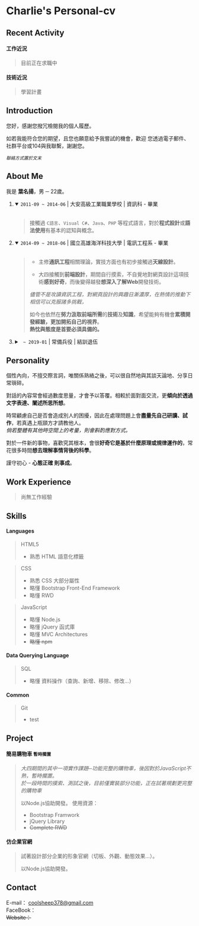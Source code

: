 # Charlie's Personal-cv

Recent Activity
---------------

#### 工作近況
> 目前正在求職中

#### 技術近況
> 學習計畫

Introduction
------------
您好，感謝您撥冗檢閱我的個人履歷。

如若我能符合您的期望，且您也願意給予我嘗試的機會，歡迎 您透過電子郵件、社群平台或104與我聯繫，謝謝您。<br>

<code><i>聯絡方式置於文末</i></code>

About Me
--------

我是 <b>葉名揚</b>，男 ─ 22歲。
<ol>
  <li>
    <details open>
      <summary>
        <code>2011-09 ~ 2014-06</code> | 大安高級工業職業學校 | 資訊科 - 畢業
      </summary><br>

> 接觸過 `C語言`、`Visual C#`、`Java`、`PHP` 等程式語言，對於<b>程式設計</b>或<b>語法使用</b>有基本的認知與概念。
    </details>
  </li>
  
  <li>
    <details open>
      <summary>
        <code>2014-09 ~ 2018-06</code> | 國立高雄海洋科技大學 | 電訊工程系 - 畢業
      </summary><br>
      
> * 主修<b>通訊工程</b>相關理論，實技方面也有初步接觸過<b>天線設計</b>。
>
> * 大四接觸到<b>前端設計</b>，期間自行摸索，不自覺地對網頁設計這項技術<b>感到好奇</b>，而後變得越發<b>想深入了解Web</b>開發技術。
>
> <i>儘管不是攻讀資訊工程，對網頁設計的興趣日漸濃厚，在熱情的推動下相信可以克服諸多挑戰，</i><br>
>
> 如今也依然在<b>努力汲取前端所需</b>的<b>技術</b>及<b>知識</b>，希望能夠有機會<b>累積開發經驗，更加開拓自己的視界</b>。<br>
> <b>熱忱與態度是首要必須具備的。</b>
    </details>
  </li>
  
  <li>
    <details>
      <summary>
        <code> ~ 2019-01</code> | 常備兵役 | 結訓退伍 
      </summary>
    </details>
  </li>
</ol>

Personality
-----------
個性內向，不擅交際言詞，唯關係熟絡之後，可以很自然地與其談天論地、分享日常瑣碎。

對話的內容常會經過數度思量，才會予以答覆。相較於面對面交流，更<b>傾向於透過文字表達、闡述所思所想</b>。

時常顧慮自己是否會造成別人的困擾，因此在處理問題上會<b>盡量先自己研讀、試作</b>，若真遇上瓶頸方才請教他人。<br>
<i>倘若整體有其他時空間上的考量，則會斟酌應對方式。</i>

對於一件新的事物，喜歡究其根本，會很<b>好奇它是基於什麼原理或規律運作的</b>，常花很多時間<b>想去理解事情背後的科學</b>。

謹守初心 - <b>心態正確 則事成</b>。

Work Experience
---------------
> 尚無工作經驗

Skills
------

#### Languages

> HTML5
> * 熟悉 HTML 語意化標籤

> CSS
> * 熟悉 CSS 大部分屬性
> * 略懂 Bootstrap Front-End Framework
> * 略懂 RWD 

> JavaScript
> * 略懂 Node.js
> * 略懂 jQuery 函式庫
> * 略懂 MVC Architectures
> * <del> 略懂 npm </del>

#### Data Querying Language <br> 

> SQL
> * 略懂 資料操作（查詢、新增、移除、修改...）

#### Common

> Git
> * test

Project
-------

#### 簡易購物車 `暫時擱置`

> []()
>
> <i>大四期間的其中一項實作課題─功能完整的購物車，後因對於JavaScript不熟，暫時擱置。<br>
  於一段時間的摸索、測試之後，目前僅實裝部分功能，正在試著規劃更完整的購物車</i>
>
> 以Node.js協助開發。
> 使用資源：
> * Bootstrap Framwork
> * jQuery Library
> * <del>Complete RWD</del>

#### 仿企業官網

> []()
> 
> 試著設計部分企業的形象官網（切板、外觀、動態效果...）。
>
> 以Node.js協助開發。

Contact
-------
E-mail： [coolsheep378@gmail.com](coolsheep378@gmail.com) <br>
FaceBook： []()                                           <br>
<del> Website：</del>
